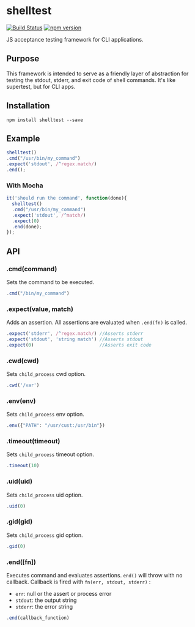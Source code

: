 # shelltest
[![Build Status](https://travis-ci.org/jolshevski/shelltest.svg?branch=master)](https://travis-ci.org/jolshevski/shelltest) [![npm version](https://badge.fury.io/js/shelltest.svg)](http://badge.fury.io/js/shelltest)

JS acceptance testing framework for CLI applications.


## Purpose
This framework is intended to serve as a friendly layer of abstraction for testing the stdout, stderr, and exit code of shell commands. It's like supertest, but for CLI apps.


## Installation
```
npm install shelltest --save
```


## Example
```javascript
shelltest()
.cmd("/usr/bin/my_command")
.expect('stdout', /^regex.match/)
.end();
```

### With Mocha
```javascript
it('should run the command', function(done){
  shelltest()
  .cmd("/usr/bin/my_command")
  .expect('stdout', /^match/)
  .expect(0)
  .end(done);
});
```


## API

### .cmd(command)
Sets the command to be executed.
```javascript
.cmd("/bin/my_command")
```

### .expect(value, match)
Adds an assertion.  All assertions are evaluated when `.end(fn)` is called.
```javascript
.expect('stderr', /^regex.match/) //Asserts stderr
.expect('stdout', 'string match') //Asserts stdout
.expect(0)                        //Asserts exit code
```

### .cwd(cwd)
Sets `child_process` cwd option.
```javascript
.cwd('/var')
```

### .env(env)
Sets `child_process` env option.
```javascript
.env({"PATH": "/usr/cust:/usr/bin"})
```

### .timeout(timeout)
Sets `child_process` timeout option.
```javascript
.timeout(10)
```

### .uid(uid)
Sets `child_process` uid option.
```javascript
.uid(0)
```

### .gid(gid)
Sets `child_process` gid option.
```javascript
.gid(0)
```

### .end([fn])
Executes command and evaluates assertions. `end()` will throw with no callback.
Callback is fired with `fn(err, stdout, stderr)` :
- `err`: null or the assert or process error
- `stdout`: the output string 
- `stderr`: the error string 
```javascript
.end(callback_function)
```

